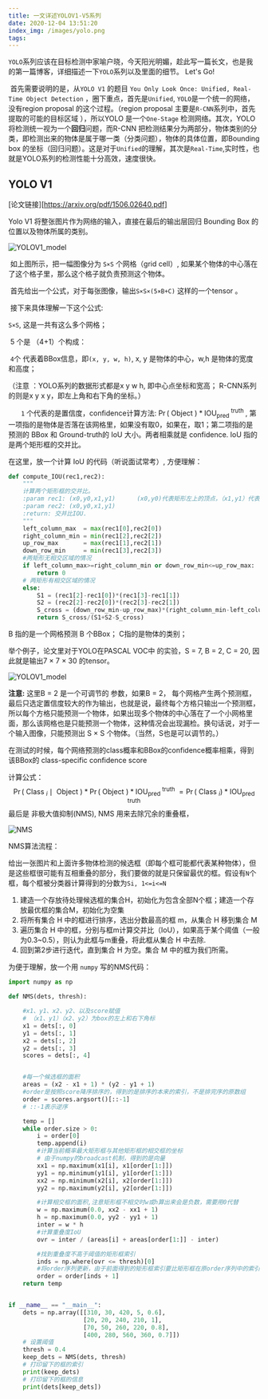 ```yaml
---
title: 一文详述YOLOV1-V5系列
date: 2020-12-04 13:51:20
index_img: /images/yolo.png
tags:
---
```


​	`YOLO`系列应该在目标检测中家喻户晓，今天阳光明媚，趁此写一篇长文，也是我的第一篇博客，详细描述一下`YOLO`系列以及里面的细节。 Let's Go!

​	首先需要说明的是，从`YOLO V1` 的题目 `You Only Look Once: Unified, Real-Time Object Detection` ，圈下重点，首先是`Unified`,  `YOLO`是一个统一的网络，没有region proposal 的这个过程。（region proposal 主要是`R-CNN`系列中，首先提取的可能的目标区域 ），所以YOLO 是一个`One-Stage` 检测网络。其次，YOLO 将检测统一视为一个**回归**问题，而R-CNN 把检测结果分为两部分，物体类别的分类，即检测出来的物体是属于哪一类（分类问题），物体的具体位置，即Bounding box 的坐标（回归问题）。这是对于`Unified`的理解，其次是`Real-Time`,实时性，也就是YOLO系列的检测性能十分高效，速度很快。

## YOLO V1 

 [论文链接][https://arxiv.org/pdf/1506.02640.pdf]

Yolo V1 将整张图片作为网络的输入，直接在最后的输出层回归 Bounding Box 的位置以及物体所属的类别。

![YOLOV1_model](yolov1model.png)

​	如上图所示，把一幅图像分为 `S×S` 个网格（grid cell）, 如果某个物体的中心落在了这个格子里，那么这个格子就负责预测这个物体。

​	首先给出一个公式，对于每张图像，输出`S×S×(5×B+C)` 这样的一个tensor 。

​	接下来具体理解一下这个公式: 

   `S×S`, 这是一共有这么多个网格；

​	5 个是 （4+1）个构成：

​    `4`个 代表着BBox信息，即`(x, y, w, h)`, x, y 是物体的中心，w,h 是物体的宽度和高度；

  （注意 ：YOLO系列的数据形式都是x y w h, 即中心点坐标和宽高； R-CNN系列的则是x y x y，即左上角和右下角的坐标。）

​	`	1`  个代表的是置信度，confidence计算方法: $\operatorname{Pr}($ Object $) * \mathrm{IOU}_{\text {pred }}^{\text {truth }}$,  第一项指的是物体是否落在该网格里，如果没有取0，如果在，取1；第二项指的是预测的 BBox 和 Ground-truth的 IoU 大小。两者相乘就是 confidence. IoU 指的是两个矩形框的交并比。

在这里，放一个计算 IoU 的代码（听说面试常考）, 方便理解：

```python
def compute_IOU(rec1,rec2):
    """
    计算两个矩形框的交并比。
    :param rec1: (x0,y0,x1,y1)      (x0,y0)代表矩形左上的顶点，（x1,y1）代表矩形右下的顶点。下同。
    :param rec2: (x0,y0,x1,y1)
    :return: 交并比IOU.
    """
    left_column_max  = max(rec1[0],rec2[0])
    right_column_min = min(rec1[2],rec2[2])
    up_row_max       = max(rec1[1],rec2[1])
    down_row_min     = min(rec1[3],rec2[3])
    #两矩形无相交区域的情况
    if left_column_max>=right_column_min or down_row_min<=up_row_max:
        return 0
    # 两矩形有相交区域的情况
    else:
        S1 = (rec1[2]-rec1[0])*(rec1[3]-rec1[1])
        S2 = (rec2[2]-rec2[0])*(rec2[3]-rec2[1])
        S_cross = (down_row_min-up_row_max)*(right_column_min-left_column_max)
        return S_cross/(S1+S2-S_cross)
```

B 指的是一个网格预测 B 个BBox； C指的是物体的类别；

举个例子，论文里对于YOLO在PASCAL VOC中 的实验，S = 7, B = 2, C = 20,  因此就是输出7 × 7 × 30 的tensor。

![YOLOV1_model](yolov1framework.png)

**注意:**  这里B = 2 是一个可调节的 参数，如果B = 2， 每个网格产生两个预测框，最后只选定置信度较大的作为输出，也就是说，最终每个方格只输出一个预测框，所以每个方格只能预测一个物体，如果出现多个物体的中心落在了一个小网格里面，那么该网格也是只能预测一个物体，这种情况会出现漏检。换句话说，对于一个输入图像，只能预测出 S × S 个物体。（当然，S也是可以调节的。） 

​	在测试的时候，每个网络预测的class概率和BBox的confidence概率相乘，得到该BBox的 class-specific confidence score

计算公式：
$$
\operatorname{Pr}\left(\text { Class }_{i} \mid \text { Object }\right) * \operatorname{Pr}(\text { Object }) * \mathrm{IOU}_{\text {pred }}^{\text {truth }}=\operatorname{Pr}\left(\text { Class }_{i}\right) * \mathrm{IOU}_{\text {pred }}^{\text {truth }}
$$
​	最后是 非极大值抑制(NMS), NMS 用来去除冗余的重叠框，

![NMS](nms.png)

NMS算法流程：

   给出一张图片和上面许多物体检测的候选框（即每个框可能都代表某种物体），但是这些框很可能有互相重叠的部分，我们要做的就是只保留最优的框。假设有`N`个框，每个框被分类器计算得到的分数为`Si, 1<=i<=N`

1. 建造一个存放待处理候选框的集合H，初始化为包含全部N个框；建造一个存放最优框的集合M，初始化为空集
2. 将所有集合 H 中的框进行排序，选出分数最高的框 m，从集合 H 移到集合 M
3. 遍历集合 H 中的框，分别与框m计算交并比（IoU），如果高于某个阈值（一般为0.3~0.5），则认为此框与m重叠，将此框从集合 H 中去除.
4. 回到第2步进行迭代，直到集合 H 为空。集合 M 中的框为我们所需。

为便于理解，放一个用 `numpy` 写的NMS代码： 

```python
import numpy as np

def NMS(dets, thresh):

    #x1、y1、x2、y2、以及score赋值
    # （x1、y1）（x2、y2）为box的左上和右下角标
    x1 = dets[:, 0]
    y1 = dets[:, 1]
    x2 = dets[:, 2]
    y2 = dets[:, 3]
    scores = dets[:, 4]


    #每一个候选框的面积
    areas = (x2 - x1 + 1) * (y2 - y1 + 1)
    #order是按照score降序排序的，得到的是排序的本来的索引，不是排完序的原数组
    order = scores.argsort()[::-1]
    # ::-1表示逆序

    temp = []
    while order.size > 0:
        i = order[0]
        temp.append(i)
        #计算当前概率最大矩形框与其他矩形框的相交框的坐标
        # 由于numpy的broadcast机制，得到的是向量
        xx1 = np.maximum(x1[i], x1[order[1:]])
        yy1 = np.minimum(y1[i], y1[order[1:]])
        xx2 = np.minimum(x2[i], x2[order[1:]])
        yy2 = np.maximum(y2[i], y2[order[1:]])

        #计算相交框的面积,注意矩形框不相交时w或h算出来会是负数，需要用0代替
        w = np.maximum(0.0, xx2 - xx1 + 1)
        h = np.maximum(0.0, yy2 - yy1 + 1)
        inter = w * h
        #计算重叠度IoU
        ovr = inter / (areas[i] + areas[order[1:]] - inter)

        #找到重叠度不高于阈值的矩形框索引
        inds = np.where(ovr <= thresh)[0]
        #将order序列更新，由于前面得到的矩形框索引要比矩形框在原order序列中的索引小1，所以要把这个1加回来
        order = order[inds + 1]
    return temp


if __name__ == "__main__":
    dets = np.array([[310, 30, 420, 5, 0.6],
                     [20, 20, 240, 210, 1],
                     [70, 50, 260, 220, 0.8],
                     [400, 280, 560, 360, 0.7]])
    # 设置阈值
    thresh = 0.4
    keep_dets = NMS(dets, thresh)
    # 打印留下的框的索引
    print(keep_dets)
    # 打印留下的框的信息
    print(dets[keep_dets])
```


